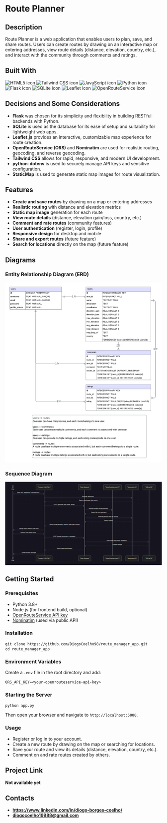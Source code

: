 # Route Planner

## Description
Route Planner is a web application that enables users to plan, save, and share routes. Users can create routes by drawing on an interactive map or entering addresses, view route details (distance, elevation, country, etc.), and interact with the community through comments and ratings.

## Built With
<img src="https://img.shields.io/badge/HTML5-E34F26?style=for-the-badge&logo=html5&logoColor=white" alt="HTML5 icon" />
<img src="https://img.shields.io/badge/CSS-06B6D4?style=for-the-badge&logo=tailwindcss&logoColor=white" alt="Tailwind CSS icon" />
<img src="https://img.shields.io/badge/JavaScript-F7DF1E?style=for-the-badge&logo=javascript&logoColor=black" alt="JavaScript icon" />
<img src="https://img.shields.io/badge/Python-3776AB?style=for-the-badge&logo=python&logoColor=white" alt="Python icon" />
<img src="https://img.shields.io/badge/Flask-000000?style=for-the-badge&logo=flask&logoColor=white" alt="Flask icon" />
<img src="https://img.shields.io/badge/SQLite-003B57?style=for-the-badge&logo=sqlite&logoColor=white" alt="SQLite icon" />
<img src="https://img.shields.io/badge/Leaflet-199900?style=for-the-badge&logo=leaflet&logoColor=white" alt="Leaflet icon" />
<img src="https://img.shields.io/badge/OpenRouteService-FF6F00?style=for-the-badge&logo=OpenStreetMap&logoColor=white" alt="OpenRouteService icon" />

## Decisions and Some Considerations
- **Flask** was chosen for its simplicity and flexibility in building RESTful backends with Python.
- **SQLite** is used as the database for its ease of setup and suitability for lightweight web apps.
- **Leaflet.js** provides an interactive, customizable map experience for route creation.
- **OpenRouteService (ORS)** and **Nominatim** are used for realistic routing, geocoding, and reverse geocoding.
- **Tailwind CSS** allows for rapid, responsive, and modern UI development.
- **python-dotenv** is used to securely manage API keys and sensitive configuration.
- **StaticMap** is used to generate static map images for route visualization.

## Features
- **Create and save routes** by drawing on a map or entering addresses
- **Realistic routing** with distance and elevation metrics
- **Static map image** generation for each route
- **View route details** (distance, elevation gain/loss, country, etc.)
- **Comment and rate routes** (community features)
- **User authentication** (register, login, profile)
- **Responsive design** for desktop and mobile
- **Share and export routes** (future feature)
- **Search for locations** directly on the map (future feature)

## Diagrams

### Entity Relationship Diagram (ERD)
![ER Diagram](https://raw.githubusercontent.com/DiogoCoelho98/route_manager_app/master/documentation/ER_diagram.png)


### Sequence Diagram
![ER Diagram](https://raw.githubusercontent.com/DiogoCoelho98/route_manager_app/master/documentation/route_creation_sequence_chart.png)

## Getting Started

### Prerequisites
- Python 3.8+
- Node.js (for frontend build, optional)
- [OpenRouteService API key](https://openrouteservice.org/sign-up/)
- [Nominatim](https://nominatim.org/) (used via public API)

### Installation
```
git clone https://github.com/DiogoCoelho98/route_manager_app.git
cd route_manager_app
```

### Environment Variables
Create a `.env` file in the root directory and add:
```
ORS_API_KEY=<your-openrouteservice-api-key>
```

### Starting the Server
```
python app.py
```
Then open your browser and navigate to `http://localhost:5000`.

### Usage
- Register or log in to your account.
- Create a new route by drawing on the map or searching for locations.
- Save your route and view its details (distance, elevation, country, etc.).
- Comment on and rate routes created by others.

## Project Link
**Not available yet**

## Contacts
- **https://www.linkedin.com/in/diogo-borges-coelho/**
- **diogocoelho19988@gmail.com**


